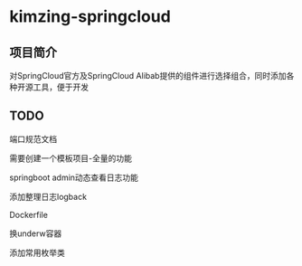 # kimzing-springcloud

## 项目简介

对SpringCloud官方及SpringCloud Alibab提供的组件进行选择组合，同时添加各种开源工具，便于开发


## TODO

端口规范文档

需要创建一个模板项目-全量的功能

springboot admin动态查看日志功能

添加整理日志logback

Dockerfile

换underw容器

添加常用枚举类

